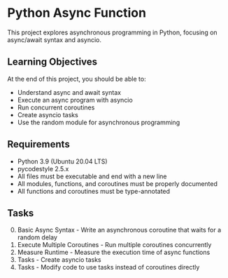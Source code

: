 # Python Async Function

This project explores asynchronous programming in Python, focusing on async/await syntax and asyncio.

## Learning Objectives

At the end of this project, you should be able to:
- Understand async and await syntax
- Execute an async program with asyncio
- Run concurrent coroutines
- Create asyncio tasks
- Use the random module for asynchronous programming

## Requirements

- Python 3.9 (Ubuntu 20.04 LTS)
- pycodestyle 2.5.x
- All files must be executable and end with a new line
- All modules, functions, and coroutines must be properly documented
- All functions and coroutines must be type-annotated

## Tasks

0. Basic Async Syntax - Write an asynchronous coroutine that waits for a random delay
1. Execute Multiple Coroutines - Run multiple coroutines concurrently
2. Measure Runtime - Measure the execution time of async functions
3. Tasks - Create asyncio tasks
4. Tasks - Modify code to use tasks instead of coroutines directly
